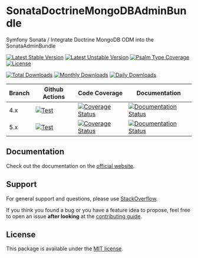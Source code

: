 <!--
DO NOT EDIT THIS FILE!

It's auto-generated by sonata-project/dev-kit package.
-->

# SonataDoctrineMongoDBAdminBundle

Symfony Sonata / Integrate Doctrine MongoDB ODM into the SonataAdminBundle

[![Latest Stable Version](https://poser.pugx.org/sonata-project/doctrine-mongodb-admin-bundle/v/stable)](https://packagist.org/packages/sonata-project/doctrine-mongodb-admin-bundle)
[![Latest Unstable Version](https://poser.pugx.org/sonata-project/doctrine-mongodb-admin-bundle/v/unstable)](https://packagist.org/packages/sonata-project/doctrine-mongodb-admin-bundle)
[![Psalm Type Coverage][shepherd_stable_badge]][shepherd_stable_link]
[![License](https://poser.pugx.org/sonata-project/doctrine-mongodb-admin-bundle/license)](https://packagist.org/packages/sonata-project/doctrine-mongodb-admin-bundle)

[![Total Downloads](https://poser.pugx.org/sonata-project/doctrine-mongodb-admin-bundle/downloads)](https://packagist.org/packages/sonata-project/doctrine-mongodb-admin-bundle)
[![Monthly Downloads](https://poser.pugx.org/sonata-project/doctrine-mongodb-admin-bundle/d/monthly)](https://packagist.org/packages/sonata-project/doctrine-mongodb-admin-bundle)
[![Daily Downloads](https://poser.pugx.org/sonata-project/doctrine-mongodb-admin-bundle/d/daily)](https://packagist.org/packages/sonata-project/doctrine-mongodb-admin-bundle)

Branch | Github Actions | Code Coverage | Documentation |
------ | -------------- | ------------- | ------------- |
4.x | [![Test][test_stable_badge]][test_stable_link] | [![Coverage Status][coverage_stable_badge]][coverage_stable_link] | [![Documentation Status][documentation_stable_badge]][documentation_stable_link] |
5.x | [![Test][test_unstable_badge]][test_unstable_link] | [![Coverage Status][coverage_unstable_badge]][coverage_unstable_link] | [![Documentation Status][documentation_unstable_badge]][documentation_unstable_link] |

## Documentation

Check out the documentation on the [official website](https://docs.sonata-project.org/projects/SonataDoctrineMongoDBAdminBundle).

## Support

For general support and questions, please use [StackOverflow](https://stackoverflow.com/questions/tagged/sonata).

If you think you found a bug or you have a feature idea to propose, feel free to open an issue
**after looking** at the [contributing guide](CONTRIBUTING.md).

## License

This package is available under the [MIT license](LICENSE).

[test_stable_badge]: https://github.com/sonata-project/SonataDoctrineMongoDBAdminBundle/workflows/Test/badge.svg?branch=4.x
[test_stable_link]: https://github.com/sonata-project/SonataDoctrineMongoDBAdminBundle/actions?query=workflow:test+branch:4.x
[test_unstable_badge]: https://github.com/sonata-project/SonataDoctrineMongoDBAdminBundle/workflows/Test/badge.svg?branch=5.x
[test_unstable_link]: https://github.com/sonata-project/SonataDoctrineMongoDBAdminBundle/actions?query=workflow:test+branch:5.x
[coverage_stable_badge]: https://codecov.io/gh/sonata-project/SonataDoctrineMongoDBAdminBundle/branch/4.x/graph/badge.svg
[coverage_stable_link]: https://app.codecov.io/gh/sonata-project/SonataDoctrineMongoDBAdminBundle/tree/4.x
[coverage_unstable_badge]: https://codecov.io/gh/sonata-project/SonataDoctrineMongoDBAdminBundle/branch/5.x/graph/badge.svg
[coverage_unstable_link]: https://app.codecov.io/gh/sonata-project/SonataDoctrineMongoDBAdminBundle/tree/5.x
[shepherd_stable_badge]: https://shepherd.dev/github/sonata-project/SonataDoctrineMongoDBAdminBundle/coverage.svg
[shepherd_stable_link]: https://shepherd.dev/github/sonata-project/SonataDoctrineMongoDBAdminBundle
[documentation_stable_badge]: https://readthedocs.org/projects/sonatadoctrinemongodbadminbundle/badge/?version=4.x
[documentation_stable_link]: https://docs.sonata-project.org/projects/SonataDoctrineMongoDBAdminBundle/en/4.x/?badge=4.x
[documentation_unstable_badge]: https://readthedocs.org/projects/sonatadoctrinemongodbadminbundle/badge/?version=5.x
[documentation_unstable_link]: https://docs.sonata-project.org/projects/SonataDoctrineMongoDBAdminBundle/en/5.x/?badge=5.x
